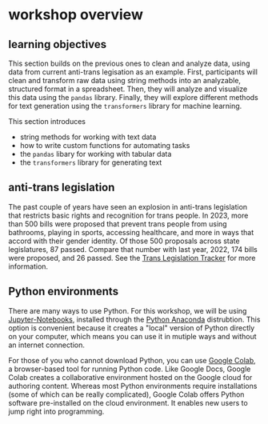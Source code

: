 # workshop overview

## learning objectives

This section builds on the previous ones to clean and analyze
data, using data from current anti-trans legisation as an example. 
First, participants will clean and transform raw data using string methods into an analyzable, structured format in a spreadsheet. 
Then, they will analyze and visualize this data using the `pandas` library. Finally, they will explore different methods
for text generation using the `transformers` library for machine learning.

This section introduces
- string methods for working with text data
- how to write custom functions for automating tasks
- the `pandas` libary for working with tabular data
- the `transformers` library for generating text

## anti-trans legislation
The past couple of years have seen an explosion in anti-trans
legislation that restricts basic rights and recognition for trans
people. In 2023, more than 500 bills were proposed that prevent trans
people from using bathrooms, playing in sports, accessing healthcare,
and more in ways that accord with their gender identity. Of those 500
proposals across state legislatures, 87 passed. Compare that number
with last year, 2022, 174 bills were proposed, and 26 passed. See the
[Trans Legislation Tracker](https://translegislation.com/) for more
information.

## Python environments

There are many ways to use Python. For this workshop, we will be using
[Jupyter-Notebooks](https://jupyter.org/), installed through the
[Python Anaconda](https://www.anaconda.com/download/success)
distrubtion. This option is convenient because it creates a "local"
version of Python directly on your computer, which means you can use
it in mutiple ways and without an internet connection.

For those of you who cannot download Python, you can use [Google
Colab](https://colab.research.google.com), a browser-based tool for
running Python code. Like Google Docs, Google Colab creates a
collaborative environment hosted on the Google cloud for authoring
content. Whereas most Python environments require installations (some
of which can be really complicated), Google Colab offers Python
software pre-installed on the cloud environment. It enables new users
to jump right into programming.

